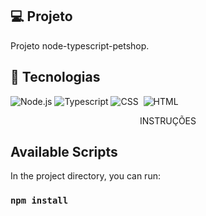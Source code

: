 ## :computer: Projeto
Projeto node-typescript-petshop.

## :rocket: Tecnologias
![Node.js](https://img.shields.io/badge/Node.js-0D1117?style=for-the-badge&logo=node.js&logoColor=green)
![Typescript](https://img.shields.io/badge/TypeScript-0D1117?style=for-the-badge&logo=typescript&logoColor=blue)
![CSS](https://img.shields.io/badge/-CSS-0D1117?style=for-the-badge&logo=CSS3&logoColor=1572B6&labelColor=0D1117)&nbsp;
![HTML](https://img.shields.io/badge/-HTML-0D1117?style=for-the-badge&logo=HTML5&logoColor=red&labelColor=0D1117)&nbsp; 

<p align="center">INSTRUÇÕES</p>


## Available Scripts

In the project directory, you can run:

### `npm install`
